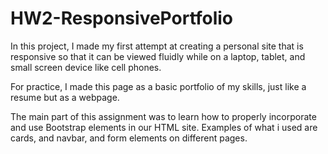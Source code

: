 # HW2-ResponsivePortfolio

In this project, I made my first attempt at creating a personal site that is responsive so that it can be viewed fluidly while on a laptop, tablet, and small screen 
device like cell phones.

For practice, I made this page as a basic portfolio of my skills, just like a resume but as a webpage. 

The main part of this assignment was to learn how to properly incorporate and use Bootstrap elements in our HTML site. Examples of what i used are cards,
and navbar, and form elements on different pages.

